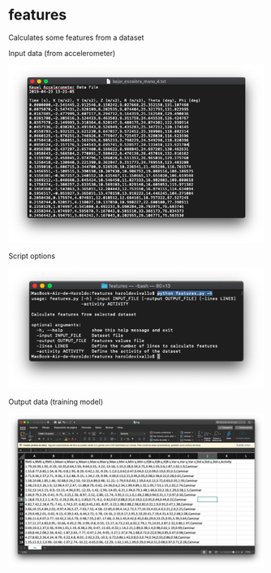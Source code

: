 # features
Calculates some features from a dataset

Input data (from accelerometer)

<img src=https://github.com/h4roldov/features/blob/master/input.png>

Script options

<img src=https://github.com/h4roldov/features/blob/master/options.png>

Output data (training model)

<img src=https://github.com/h4roldov/features/blob/master/output.png>

